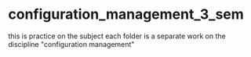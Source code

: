 # configuration_management_3_sem
this is practice on the subject
each folder is a separate work on the discipline "configuration management"

